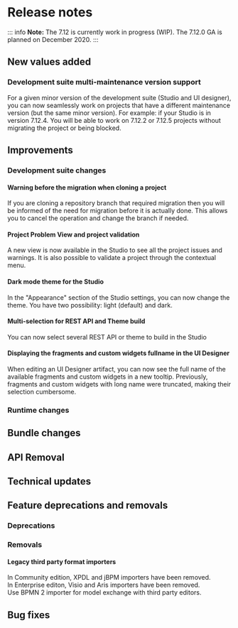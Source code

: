 # Release notes

::: info
**Note:** The 7.12 is currently work in progress (WIP). The 7.12.0 GA is planned on December 2020.
:::

## New values added
### Development suite multi-maintenance version support
For a given minor version of the development suite (Studio and UI designer), you can now seamlessly work on projects that have a different maintenance version (but the same minor version).
For example: if your Studio is in version 7.12.4. You will be able to work on 7.12.2 or 7.12.5 projects without migrating the project or being blocked.

## Improvements

### Development suite changes
#### Warning before the migration when cloning a project
If you are cloning a repository branch that required migration then you will be informed of the need for migration before it is actually done. This allows you to cancel the operation and change the branch if needed.

#### Project Problem View and project validation
A new view is now available in the Studio to see all the project issues and warnings. It is also possible to validate a project through the contextual menu.

#### Dark mode theme for the Studio
In the "Appearance" section of the Studio settings, you can now change the theme. You have two possibility: light (default) and dark.

#### Multi-selection for REST API and Theme build
You can now select several REST API or theme to build in the Studio

#### Displaying the fragments and custom widgets fullname in the UI Designer
When editing an UI Designer artifact, you can now see the full name of the available fragments and custom widgets in a new tooltip. Previously, fragments and custom widgets with long name were truncated, making their selection cumbersome.


### Runtime changes

## Bundle changes

## API Removal

## Technical updates

## Feature deprecations and removals

### Deprecations

### Removals

#### Legacy third party format importers
In Community edition, XPDL and jBPM importers have been removed.  
In Enterprise editon, Visio and Aris importers have been removed.  
Use BPMN 2 importer for model exchange with third party editors.


## Bug fixes

